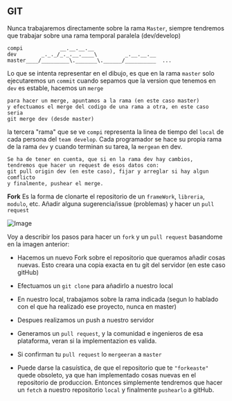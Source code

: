 ## GIT

Nunca trabajaremos directamente sobre la rama `Master`, siempre tendremos que trabajar sobre una rama temporal paralela (dev/develop)
```
compi	         __.__.__.__
dev        _._._/_._.__.____\         _.__.__.__
master____/_________\._______\.______/__________  ...

```

Lo que se intenta representar en el dibujo, es que en la rama `master` solo ejecutaremos un `commit` cuando sepamos que la version que tenemos en `dev` es estable, hacemos un `merge`

````
para hacer un merge, apuntamos a la rama (en este caso master)
y efectuamos el merge del codigo de una rama a otra, en este caso seria
git merge dev (desde master)
```` 

la tercera "rama" que se ve `compi` representa la linea de tiempo del `local` de cada persona del `team develop`. Cada programador se hace su propia rama de la rama `dev` y cuando terminan su tarea, la `mergean` en dev.
````
Se ha de tener en cuenta, que si en la rama dev hay cambios, 
tendremos que hacer un request de esos datos con:
git pull origin dev (en este caso), fijar y arreglar si hay algun comflicto
y finalmente, pushear el merge.
````

**Fork** Es la forma de clonarte el repositorio de un `frameWork`, `libreria`, `modulo`, etc. Añadir alguna sugerencia/issue (problemas) y hacer un `pull request`

![Image](https://github.com/VGamezz19/skylab-curso/blob/dev/course/semana01/public/fork.jpg)

Voy a describir los pasos para hacer un `fork` y un `pull request` basandome en la imagen anterior:

-	Hacemos un nuevo Fork sobre el repositorio que queramos añadir cosas nuevas. Esto creara una copia exacta en tu git del servidor (en este caso gitHub)

-	Efectuamos un `git clone` para añadirlo a nuestro local

-	En nuestro local, trabajamos sobre la rama indicada (segun lo hablado con el que ha realizado ese proyecto, nunca en master)

-	Despues realizamos un push a nuestro servidor

-	Generamos un `pull request`, y la comunidad e ingenieros de esa plataforma, veran si la implementazion es valida.

-	Si confirman tu `pull request` lo `mergeeran` a `master`

-	Puede darse la casuística, de que el repositorio que te `"forkeaste"` quede obsoleto, ya que han implementado cosas nuevas en el repositorio de produccion. Entonces simplemente tendremos que hacer un `fetch` a nuestro repositorio `local` y finalmente `pushearlo` a gitHub.
